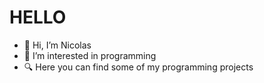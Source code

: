 # HELLO

- 👋 Hi, I’m Nicolas
- 👀 I’m interested in programming
- 🔍 Here you can find some of my programming projects

<!---
Gh0sTiCeK/Gh0sTiCeK is a ✨ special ✨ repository because its `README.md` (this file) appears on your GitHub profile.
You can click the Preview link to take a look at your changes.
--->
